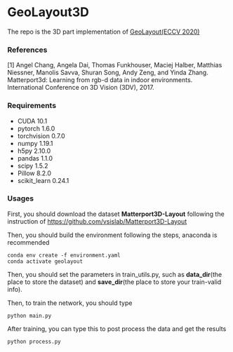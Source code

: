 # GeoLayout3D

The repo is the 3D part implementation of [GeoLayout(ECCV 2020)](https://arxiv.org/abs/2008.06286)

### References

[1] Angel Chang, Angela Dai, Thomas Funkhouser, Maciej Halber, Matthias Niessner, Manolis Savva, Shuran Song, Andy Zeng, and Yinda Zhang. Matterport3d: Learning from rgb-d data in indoor environments. International Conference on 3D Vision (3DV), 2017.



### Requirements

- CUDA 10.1
- pytorch 1.6.0
- torchvision 0.7.0
- numpy 1.19.1
- h5py 2.10.0
- pandas 1.1.0
- scipy 1.5.2
- Pillow 8.2.0
- scikit_learn 0.24.1



### Usages

First, you should download the dataset **Matterport3D-Layout** following the instruction of https://github.com/vsislab/Matterport3D-Layout

Then, you should build the environment following the steps, anaconda is recommended

```
conda env create -f environment.yaml
conda activate geolayout
```

Then, you should set the parameters in train_utils.py, such as **data_dir**(the place to store the dataset) and **save_dir**(the place to store your train-valid info).

Then, to train the network, you should type

```
python main.py
```

After training, you can type this to post process the data and get the results

```
python process.py
```

